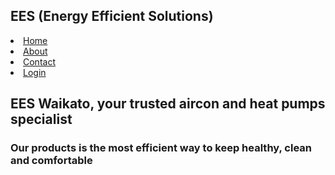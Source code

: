 <!DOCTYPE html>
<title>EES Official</title>
	<!-- this tells the computer that it is a website-->

<!-- Our head tag is where we set our character se, and create links or paths to files we will be using -->

<head>
<!-- sets character set to Unicode -->
<meta charset = "utf-8">

<!--links to the css path-->

<link rel="stylesheet" type="text/css" href="css/style.css">

<!-- Name the Webpage-->
<nav>
<div id="wrapper"> 
  <h1><a>EES (Energy Efficient Solutions) </a></h1>
      <li><a href="index.html">Home</a></li>
      <li><a href="about.html">About</a></li>
      <li><a href="contact.html">Contact</a></li>
	    <li><a href="#login">Login</a></li>

</div>
	</nav>
<div id="wrapper">
          <h2><p>EES Waikato, your trusted aircon and heat pumps specialist </p></h2>
          <h3><p>Our products is the most efficient way to keep healthy, clean and comfortable </p></h3>
         </div>
